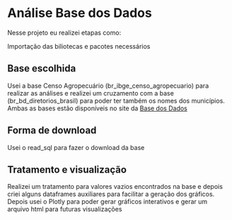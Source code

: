 # Análise Base dos Dados

Nesse projeto eu realizei etapas como:

Importação das biliotecas e pacotes necessários

## Base escolhida

Usei a base Censo Agropecuário (br_ibge_censo_agropecuario) para realizar as análises e realizei um cruzamento com a base 
(br_bd_diretorios_brasil) para poder ter também os nomes dos municípios. Ambas as bases estão disponíveis no site da [Base dos Dados](https://basedosdados.org/dataset?order_by=score)

## Forma de download

Usei o read_sql para fazer o download da base

## Tratamento e visualização

Realizei um tratamento para valores vazios encontrados na base e depois criei alguns dataframes auxiliares para facilitar a geração dos gráficos.
Depois usei o Plotly para poder gerar gráficos interativos e gerar um arquivo html para futuras visualizações




 

